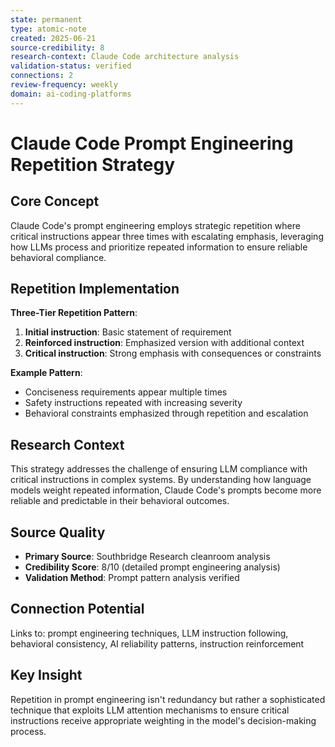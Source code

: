 ```yaml
---
state: permanent
type: atomic-note
created: 2025-06-21
source-credibility: 8
research-context: Claude Code architecture analysis
validation-status: verified
connections: 2
review-frequency: weekly
domain: ai-coding-platforms
---
```


# Claude Code Prompt Engineering Repetition Strategy

## Core Concept

Claude Code's prompt engineering employs strategic repetition where critical instructions appear three times with escalating emphasis, leveraging how LLMs process and prioritize repeated information to ensure reliable behavioral compliance.

## Repetition Implementation

**Three-Tier Repetition Pattern**:
1. **Initial instruction**: Basic statement of requirement
2. **Reinforced instruction**: Emphasized version with additional context
3. **Critical instruction**: Strong emphasis with consequences or constraints

**Example Pattern**: 
- Conciseness requirements appear multiple times
- Safety instructions repeated with increasing severity
- Behavioral constraints emphasized through repetition and escalation

## Research Context

This strategy addresses the challenge of ensuring LLM compliance with critical instructions in complex systems. By understanding how language models weight repeated information, Claude Code's prompts become more reliable and predictable in their behavioral outcomes.

## Source Quality

- **Primary Source**: Southbridge Research cleanroom analysis
- **Credibility Score**: 8/10 (detailed prompt engineering analysis)
- **Validation Method**: Prompt pattern analysis verified

## Connection Potential

Links to: prompt engineering techniques, LLM instruction following, behavioral consistency, AI reliability patterns, instruction reinforcement

## Key Insight

Repetition in prompt engineering isn't redundancy but rather a sophisticated technique that exploits LLM attention mechanisms to ensure critical instructions receive appropriate weighting in the model's decision-making process.
